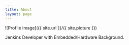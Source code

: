 ```yaml
---
title: About
layout: page
---
```

![Profile Image]({{ site.url }}/{{ site.picture }})

Jenkins Developer with Embedded/Hardware Background.
